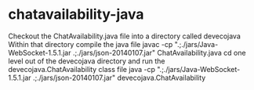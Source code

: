 # chatavailability-java
Checkout the ChatAvailability.java file into a directory called devecojava
Within that directory compile the java file
javac -cp ".;./jars/Java-WebSocket-1.5.1.jar .;./jars/json-20140107.jar" ChatAvailability.java
cd one level out of the devecojava directory and run the devecojava.ChatAvailability class file
java -cp ".;./jars/Java-WebSocket-1.5.1.jar .;./jars/json-20140107.jar" devecojava.ChatAvailability
